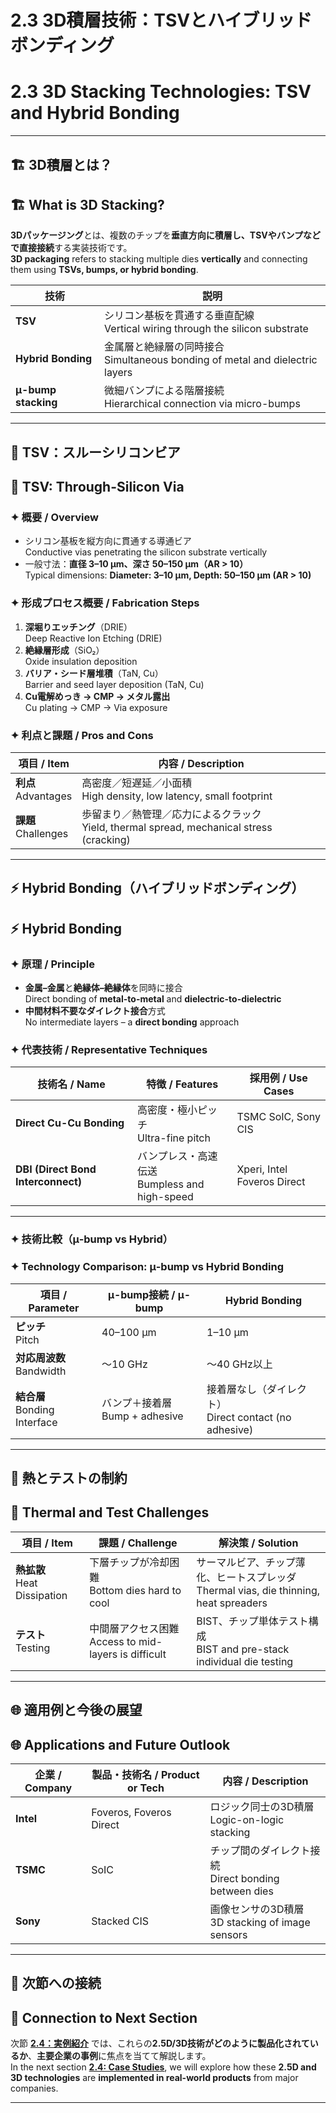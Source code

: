 # 2.3 3D積層技術：TSVとハイブリッドボンディング  
# 2.3 3D Stacking Technologies: TSV and Hybrid Bonding

---

## 🏗️ 3D積層とは？  
## 🏗️ What is 3D Stacking?

**3Dパッケージング**とは、複数のチップを**垂直方向に積層し、TSVやバンプなどで直接接続**する実装技術です。  
**3D packaging** refers to stacking multiple dies **vertically** and connecting them using **TSVs, bumps, or hybrid bonding**.

| 技術 | 説明 |
|------|------|
| **TSV** | シリコン基板を貫通する垂直配線<br>Vertical wiring through the silicon substrate |
| **Hybrid Bonding** | 金属層と絶縁層の同時接合<br>Simultaneous bonding of metal and dielectric layers |
| **μ-bump stacking** | 微細バンプによる階層接続<br>Hierarchical connection via micro-bumps |

---

## 🔩 TSV：スルーシリコンビア  
## 🔩 TSV: Through-Silicon Via

### ✦ 概要 / Overview

- シリコン基板を縦方向に貫通する導通ビア  
  Conductive vias penetrating the silicon substrate vertically  
- 一般寸法：**直径 3–10 µm、深さ 50–150 µm（AR > 10）**  
  Typical dimensions: **Diameter: 3–10 µm, Depth: 50–150 µm (AR > 10)**

### ✦ 形成プロセス概要 / Fabrication Steps

1. **深堀りエッチング**（DRIE）  
   Deep Reactive Ion Etching (DRIE)  
2. **絶縁層形成**（SiO₂）  
   Oxide insulation deposition  
3. **バリア・シード層堆積**（TaN, Cu）  
   Barrier and seed layer deposition (TaN, Cu)  
4. **Cu電解めっき → CMP → メタル露出**  
   Cu plating → CMP → Via exposure

### ✦ 利点と課題 / Pros and Cons

| 項目 / Item | 内容 / Description |
|-------------|---------------------|
| **利点**<br>Advantages | 高密度／短遅延／小面積<br>High density, low latency, small footprint |
| **課題**<br>Challenges | 歩留まり／熱管理／応力によるクラック<br>Yield, thermal spread, mechanical stress (cracking) |

---

## ⚡ Hybrid Bonding（ハイブリッドボンディング）  
## ⚡ Hybrid Bonding

### ✦ 原理 / Principle

- **金属–金属**と**絶縁体–絶縁体**を同時に接合  
  Direct bonding of **metal-to-metal** and **dielectric-to-dielectric**
- **中間材料不要なダイレクト接合**方式  
  No intermediate layers – a **direct bonding** approach

### ✦ 代表技術 / Representative Techniques

| 技術名 / Name | 特徴 / Features | 採用例 / Use Cases |
|---------------|------------------|---------------------|
| **Direct Cu-Cu Bonding** | 高密度・極小ピッチ<br>Ultra-fine pitch | TSMC SoIC, Sony CIS |
| **DBI (Direct Bond Interconnect)** | バンプレス・高速伝送<br>Bumpless and high-speed | Xperi, Intel Foveros Direct |

---

### ✦ 技術比較（μ-bump vs Hybrid）  
### ✦ Technology Comparison: μ-bump vs Hybrid Bonding

| 項目 / Parameter | μ-bump接続 / μ-bump | Hybrid Bonding |
|------------------|----------------------|----------------|
| **ピッチ**<br>Pitch | 40–100 µm | 1–10 µm |
| **対応周波数**<br>Bandwidth | ～10 GHz | ～40 GHz以上 |
| **結合層**<br>Bonding Interface | バンプ＋接着層<br>Bump + adhesive | 接着層なし（ダイレクト）<br>Direct contact (no adhesive) |

---

## 🧊 熱とテストの制約  
## 🧊 Thermal and Test Challenges

| 項目 / Item | 課題 / Challenge | 解決策 / Solution |
|-------------|-------------------|--------------------|
| **熱拡散**<br>Heat Dissipation | 下層チップが冷却困難<br>Bottom dies hard to cool | サーマルビア、チップ薄化、ヒートスプレッダ<br>Thermal vias, die thinning, heat spreaders |
| **テスト**<br>Testing | 中間層アクセス困難<br>Access to mid-layers is difficult | BIST、チップ単体テスト構成<br>BIST and pre-stack individual die testing |

---

## 🌐 適用例と今後の展望  
## 🌐 Applications and Future Outlook

| 企業 / Company | 製品・技術名 / Product or Tech | 内容 / Description |
|----------------|-------------------------------|---------------------|
| **Intel** | Foveros, Foveros Direct | ロジック同士の3D積層<br>Logic-on-logic stacking |
| **TSMC** | SoIC | チップ間のダイレクト接続<br>Direct bonding between dies |
| **Sony** | Stacked CIS | 画像センサの3D積層<br>3D stacking of image sensors |

---

## 📎 次節への接続  
## 📎 Connection to Next Section

次節 [**2.4：実例紹介**](./f2_4_pkg_case_study.md) では、これらの**2.5D/3D技術がどのように製品化されているか**、**主要企業の事例**に焦点を当てて解説します。  
In the next section [**2.4: Case Studies**](./f2_4_pkg_case_study.md), we will explore how these **2.5D and 3D technologies** are **implemented in real-world products** from major companies.

---
